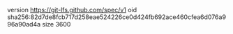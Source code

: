 version https://git-lfs.github.com/spec/v1
oid sha256:82d7de8fcb717d258eae524226ce0d424fb692ace460cfea6d076a996a90ad4a
size 3600
